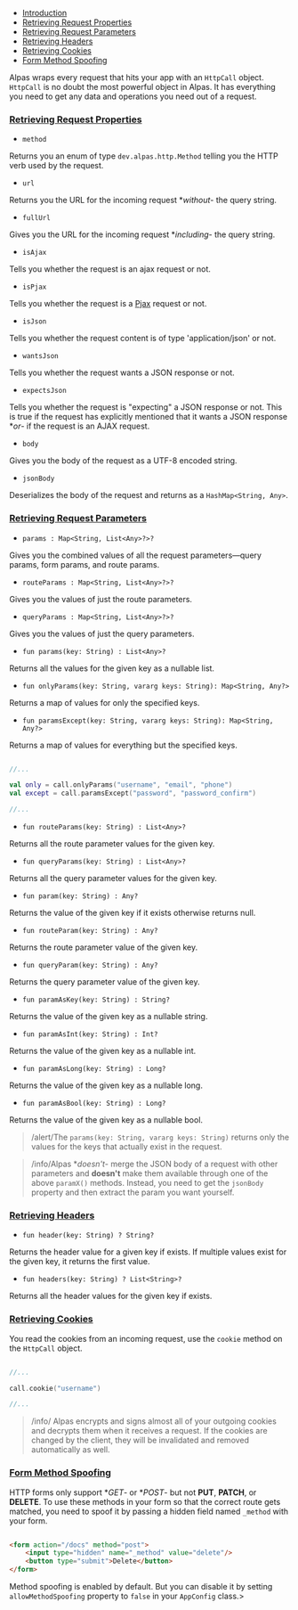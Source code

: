- [Introduction](#introduction)
- [Retrieving Request Properties](#properties)
- [Retrieving Request Parameters](#parameters)
- [Retrieving Headers](#headers)
- [Retrieving Cookies](#cookies)
- [Form Method Spoofing](#spoofing)

Alpas wraps every request that hits your app with an `HttpCall` object. `HttpCall` is no doubt the most powerful
object in Alpas. It has everything you need to get any data and operations you need out of a request.

<a name="properties"></a>
### [Retrieving Request Properties](#properties)

<div class="sublist">

- `method` 

Returns you an enum of type `dev.alpas.http.Method` telling you the HTTP verb used by the request.

- `url`

Returns you the URL for the incoming request **without*- the query string.
 
- `fullUrl` 

Gives you the URL for the incoming request **including*- the query string.

- `isAjax` 

Tells you whether the request is an ajax request or not.

- `isPjax` 

Tells you whether the request is a [Pjax](https://github.com/defunkt/jquery-pjax) request or not.

- `isJson` 

Tells you whether the request content is of type 'application/json' or not.

- `wantsJson` 

Tells you whether the request wants a JSON response or not.

- `expectsJson` 

Tells you whether the request is "expecting" a JSON response or not. This is true if the request has
explicitly mentioned that it wants a JSON response **or*- if the request is an AJAX request.

- `body` 

Gives you the body of the request as a UTF-8 encoded string.

- `jsonBody` 

Deserializes the body of the request and returns as a `HashMap<String, Any>`.

</div>

<a name="parameters"></a>
### [Retrieving Request Parameters](#parameters)

<div class="sublist">

- `params : Map<String, List<Any>?>?` 

Gives you the combined values of all the request parameters—query params, form params, and route params.

- `routeParams : Map<String, List<Any>?>?` 

Gives you the values of just the route parameters.

- `queryParams : Map<String, List<Any>?>?`

Gives you the values of just the query parameters.

- `fun params(key: String) : List<Any>?` 

Returns all the values for the given key as a nullable list.

- `fun onlyParams(key: String, vararg keys: String): Map<String, Any?>` 

Returns a map of values for only the specified keys.

- `fun paramsExcept(key: String, vararg keys: String): Map<String, Any?>` 

Returns a map of values for everything but the specified keys.

<span class="line-numbers" data-start="8">

```kotlin

//...

val only = call.onlyParams("username", "email", "phone")
val except = call.paramsExcept("password", "password_confirm")

//...

```

</span>

- `fun routeParams(key: String) : List<Any>?` 

Returns all the route parameter values for the given key.

- `fun queryParams(key: String) : List<Any>?`

Returns all the query parameter values for the given key.

- `fun param(key: String) : Any?` 

Returns the value of the given key if it exists otherwise returns null.

- `fun routeParam(key: String) : Any?` 

Returns the route parameter value of the given key.

- `fun queryParam(key: String) : Any?` 

Returns the query parameter value of the given key.

- `fun paramAsKey(key: String) : String?` 

Returns the value of the given key as a nullable string.

- `fun paramAsInt(key: String) : Int?` 

Returns the value of the given key as a nullable int.

- `fun paramAsLong(key: String) : Long?` 

Returns the value of the given key as a nullable long.

- `fun paramAsBool(key: String) : Long?` 

Returns the value of the given key as a nullable bool.

> /alert/<span>The `params(key: String, vararg keys: String)` returns only
>the values for the keys that actually exist in the request.</span>

> /info/<span>Alpas **doesn't*- merge the JSON body of a request with other parameters and **doesn't**
>make them available through one of the above `paramX()` methods. Instead, you need to get the
>`jsonBody` property and then extract the param you want yourself.</span>

</div>

<a name="headers"></a>
### [Retrieving Headers](#headers)

<div class="sublist">

- `fun header(key: String) ? String?` 

Returns the header value for a given key if exists. If multiple values exist for the given key,
it returns the first value.

- `fun headers(key: String) ? List<String>?` 

Returns all the header values for the given key if exists. 

</div>

<a name="cookies"></a>
### [Retrieving Cookies](#cookies)

You read the cookies from an incoming request, use the `cookie` method on the `HttpCall` object.

<span class="line-numbers" data-start="8">

```kotlin

//...

call.cookie("username")

//...

```

</span>

> /info/ <span> Alpas encrypts and signs almost all of your outgoing cookies and decrypts them when it receives a 
> request. If the cookies are changed by the client, they will be invalidated and removed automatically as well.

<a name="spoofing"></a>
### [Form Method Spoofing](#spoofing)

HTTP forms only support **GET*- or **POST*- but not **PUT**, **PATCH**, or **DELETE**. To use these methods
in your form so that the correct route gets matched, you need to spoof it by passing a hidden field named
`_method` with your form.

<span class="line-numbers" data-start="20">

```html

<form action="/docs" method="post">
    <input type="hidden" name="_method" value="delete"/>
    <button type="submit">Delete</button>
</form>

```

</span>

Method spoofing is enabled by default. But you can disable it by setting `allowMethodSpoofing`
property to `false` in your `AppConfig` class.>
